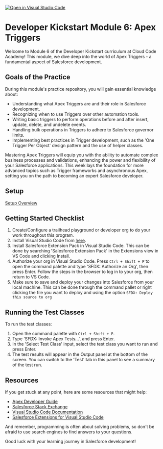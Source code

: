 [![Open in Visual Studio Code](https://classroom.github.com/assets/open-in-vscode-718a45dd9cf7e7f842a935f5ebbe5719a5e09af4491e668f4dbf3b35d5cca122.svg)](https://classroom.github.com/online_ide?assignment_repo_id=14937336&assignment_repo_type=AssignmentRepo)

# Developer Kickstart Module 6: Apex Triggers

Welcome to Module 6 of the Developer Kickstart curriculum at Cloud Code Academy! This module, we dive deep into the world of Apex Triggers - a fundamental aspect of Salesforce development.

## Goals of the Practice

During this module's practice repository, you will gain essential knowledge about:
- Understanding what Apex Triggers are and their role in Salesforce development.
- Recognizing when to use Triggers over other automation tools.
- Writing basic triggers to perform operations before and after insert, update, delete, and undelete events.
- Handling bulk operations in Triggers to adhere to Salesforce governor limits.
- Implementing best practices in Trigger development, such as the 'One Trigger Per Object' design pattern and the use of helper classes.

Mastering Apex Triggers will equip you with the ability to automate complex business processes and validations, enhancing the power and flexibility of your Salesforce applications. This week lays the foundation for more advanced topics such as Trigger frameworks and asynchronous Apex, setting you on the path to becoming an expert Salesforce developer.

## Setup
[Setup Overview](https://learn.cloudcodeacademy.com/courses/salesforce-developer-kickstart-program/lectures/47317633)

## Getting Started Checklist
1. Create/Configure a trailhead playground or developer org to do your work throughout this program.
2. Install Visual Studio Code from [here](https://code.visualstudio.com/download).
3. Install Salesforce Extension Pack in Visual Studio Code. This can be done by searching 'Salesforce Extension Pack' in the Extensions view in VS Code and clicking Install.
4. Authorize your org in Visual Studio Code. Press `Ctrl + Shift + P` to open the command palette and type 'SFDX: Authorize an Org', then press Enter. Follow the steps in the browser to log in to your org, then return to VS Code.
5. Make sure to save and deploy your changes into Salesforce from your local machine. This can be done through the command pallet or right clicking the file you want to deploy and using the option `SFDX: Deploy this source to org`

## Running the Test Classes

To run the test classes:

1. Open the command palette with `Ctrl + Shift + P`.
2. Type 'SFDX: Invoke Apex Tests...', and press Enter.
3. In the 'Select Test Class' input, select the test class you want to run and press Enter.
4. The test results will appear in the Output panel at the bottom of the screen. You can switch to the 'Test' tab in this panel to see a summary of the test run.

## Resources

If you get stuck at any point, here are some resources that might help:

- [Apex Developer Guide](https://developer.salesforce.com/docs/atlas.en-us.apexcode.meta/apexcode/apex_dev_guide.htm)
- [Salesforce Stack Exchange](https://salesforce.stackexchange.com/)
- [Visual Studio Code Documentation](https://code.visualstudio.com/docs)
- [Salesforce Extensions for Visual Studio Code](https://developer.salesforce.com/tools/vscode/)

And remember, programming is often about solving problems, so don't be afraid to use search engines to find answers to your questions.

Good luck with your learning journey in Salesforce development!